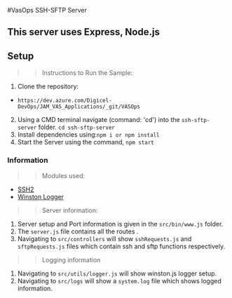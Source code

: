 #VasOps SSH-SFTP Server

## This server uses Express, Node.js 

## Setup 
>> Instructions to Run the Sample:
 1) Clone the repository:
 - `https://dev.azure.com/Digicel-DevOps/JAM_VAS_Applications/_git/VASOps`
 2) Using a CMD terminal navigate (command: 'cd') into the `ssh-sftp-server` folder. `cd ssh-sftp-server`
 3) Install dependencies using:`npm i or npm install`
 4) Start the Server using the command, `npm start`

### Information 

>> Modules used:
+ [SSH2](https://www.npmjs.com/package/ssh2)
+ [Winston Logger](https://www.npmjs.com/package/winston)

>> Server information:

1) Server setup and Port information is given in the `src/bin/www.js` folder.
2) The `server.js` file contains all the routes .
3) Navigating to `src/controllers` will show `sshRequests.js` and `sftpRequests.js` files which contain ssh and sftp functions respectively.

>> Logging information

1) Navigating to `src/utils/logger.js` will show winston.js logger setup.
2) Navigating to `src/logs` will show a `system.log` file which shows logged information.